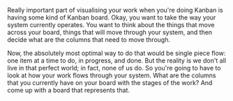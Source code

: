 Really important part of visualising your work when you're doing Kanban is having some kind of Kanban board. Okay, you want to take the way your system currently operates. You want to think about the things that move across your board, things that will move through your system, and then decide what are the columns that need to move through.

Now, the absolutely most optimal way to do that would be single piece flow: one item at a time to do, in progress, and done. But the reality is we don't all live in that perfect world; in fact, none of us do. So you're going to have to look at how your work flows through your system. What are the columns that you currently have on your board with the stages of the work? And come up with a board that represents that.